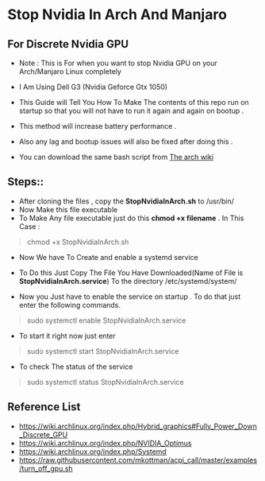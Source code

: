 # Stop Nvidia In Arch And Manjaro

## For Discrete Nvidia GPU 

-  Note : This is For when you want to stop Nvidia GPU on your Arch/Manjaro Linux completely


- I Am Using Dell G3 (Nvidia Geforce Gtx 1050) 

- This Guide will Tell You How To Make The contents of this repo  run on startup so that you will not have to run it again and again on bootup . 

- This method will increase battery performance .
- Also any lag and bootup issues will also be fixed after doing this .
- You can download the same bash script from [The arch wiki](https://wiki.archlinux.org/index.php/Hybrid_graphics#Fully_Power_Down_Discrete_GPU "arch wiki")

## Steps::
- After cloning the files , copy the **StopNvidiaInArch.sh**  to /usr/bin/ 
- Now Make this file executable
- To Make Any file executable just do this  **chmod +x filename** . In This Case :
 > chmod +x StopNvidiaInArch.sh 
 - Now We have To Create and enable a systemd service 
 - To Do this Just Copy The File You Have Downloaded(Name of File is **StopNvidiaInArch.service**) To the directory /etc/systemd/system/   
 
 - Now you Just have to enable the service on startup . To do that just enter the following commands.
 > sudo systemctl enable StopNvidiaInArch.service 
- To start it right now just enter 
 > sudo systemctl start StopNvidiaInArch.service 
 - To check The status of the service 
 > sudo systemctl status StopNvidiaInArch.service

## Reference List

- https://wiki.archlinux.org/index.php/Hybrid_graphics#Fully_Power_Down_Discrete_GPU
- https://wiki.archlinux.org/index.php/NVIDIA_Optimus
- https://wiki.archlinux.org/index.php/Systemd
- https://raw.githubusercontent.com/mkottman/acpi_call/master/examples/turn_off_gpu.sh







 
